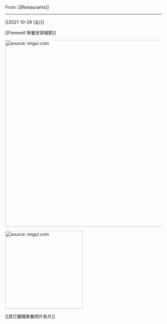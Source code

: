 From: [[Restaurants]]

---

[[2021-10-29 (五)]]

[[Farewell 聚餐安排細節]]

<a href="https://imgur.com/NXn1xKT"><img src="https://i.imgur.com/NXn1xKT.jpg" title="source: imgur.com" width="600px"/></a>

<a href="https://imgur.com/D2IhKww"><img src="https://i.imgur.com/D2IhKww.jpg" title="source: imgur.com" width="250px" /></a>


[[其它離職聚餐照片影片]]

